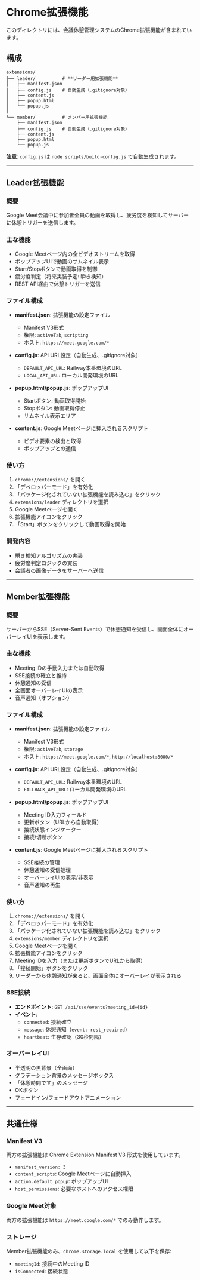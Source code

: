 # Chrome拡張機能

このディレクトリには、会議休憩管理システムのChrome拡張機能が含まれています。

## 構成

```
extensions/
├── leader/          # **リーダー用拡張機能**
│   ├── manifest.json
│   ├── config.js    # 自動生成（.gitignore対象）
│   ├── content.js
│   ├── popup.html
│   └── popup.js
│
└── member/          # メンバー用拡張機能
    ├── manifest.json
    ├── config.js    # 自動生成（.gitignore対象）
    ├── content.js
    ├── popup.html
    └── popup.js
```

**注意**: `config.js` は `node scripts/build-config.js` で自動生成されます。

---

## Leader拡張機能

### 概要

Google Meet会議中に参加者全員の動画を取得し、疲労度を検知してサーバーに休憩トリガーを送信します。

### 主な機能

- Google Meetページ内の全ビデオストリームを取得
- ポップアップUIで動画のサムネイル表示
- Start/Stopボタンで動画取得を制御
- 疲労度判定（将来実装予定: 瞬き検知）
- REST API経由で休憩トリガーを送信

### ファイル構成

- **manifest.json**: 拡張機能の設定ファイル
  - Manifest V3形式
  - 権限: `activeTab`, `scripting`
  - ホスト: `https://meet.google.com/*`

- **config.js**: API URL設定（自動生成、.gitignore対象）
  - `DEFAULT_API_URL`: Railway本番環境のURL
  - `LOCAL_API_URL`: ローカル開発環境のURL

- **popup.html/popup.js**: ポップアップUI
  - Startボタン: 動画取得開始
  - Stopボタン: 動画取得停止
  - サムネイル表示エリア

- **content.js**: Google Meetページに挿入されるスクリプト
  - ビデオ要素の検出と取得
  - ポップアップとの通信

### 使い方

1. `chrome://extensions/` を開く
2. 「デベロッパーモード」を有効化
3. 「パッケージ化されていない拡張機能を読み込む」をクリック
4. `extensions/leader` ディレクトリを選択
5. Google Meetページを開く
6. 拡張機能アイコンをクリック
7. 「Start」ボタンをクリックして動画取得を開始

### 開発内容

- 瞬き検知アルゴリズムの実装
- 疲労度判定ロジックの実装
- 会議者の画像データをサーバーへ送信

---

## Member拡張機能

### 概要

サーバーからSSE（Server-Sent Events）で休憩通知を受信し、画面全体にオーバーレイUIを表示します。

### 主な機能

- Meeting IDの手動入力または自動取得
- SSE接続の確立と維持
- 休憩通知の受信
- 全画面オーバーレイUIの表示
- 音声通知（オプション）

### ファイル構成

- **manifest.json**: 拡張機能の設定ファイル
  - Manifest V3形式
  - 権限: `activeTab`, `storage`
  - ホスト: `https://meet.google.com/*`, `http://localhost:8000/*`

- **config.js**: API URL設定（自動生成、.gitignore対象）
  - `DEFAULT_API_URL`: Railway本番環境のURL
  - `FALLBACK_API_URL`: ローカル開発環境のURL

- **popup.html/popup.js**: ポップアップUI
  - Meeting ID入力フィールド
  - 更新ボタン（URLから自動取得）
  - 接続状態インジケーター
  - 接続/切断ボタン

- **content.js**: Google Meetページに挿入されるスクリプト
  - SSE接続の管理
  - 休憩通知の受信処理
  - オーバーレイUIの表示/非表示
  - 音声通知の再生

### 使い方

1. `chrome://extensions/` を開く
2. 「デベロッパーモード」を有効化
3. 「パッケージ化されていない拡張機能を読み込む」をクリック
4. `extensions/member` ディレクトリを選択
5. Google Meetページを開く
6. 拡張機能アイコンをクリック
7. Meeting IDを入力（または更新ボタンでURLから取得）
8. 「接続開始」ボタンをクリック
9. リーダーから休憩通知が来ると、画面全体にオーバーレイが表示される

### SSE接続

- **エンドポイント**: `GET /api/sse/events?meeting_id={id}`
- **イベント**:
  - `connected`: 接続確立
  - `message`: 休憩通知（`event: rest_required`）
  - `heartbeat`: 生存確認（30秒間隔）

### オーバーレイUI

- 半透明の黒背景（全画面）
- グラデーション背景のメッセージボックス
- 「休憩時間です」のメッセージ
- OKボタン
- フェードイン/フェードアウトアニメーション

---

## 共通仕様

### Manifest V3

両方の拡張機能は Chrome Extension Manifest V3 形式を使用しています。

- `manifest_version: 3`
- `content_scripts`: Google Meetページに自動挿入
- `action.default_popup`: ポップアップUI
- `host_permissions`: 必要なホストへのアクセス権限

### Google Meet対象

両方の拡張機能は `https://meet.google.com/*` でのみ動作します。

### ストレージ

Member拡張機能のみ、`chrome.storage.local` を使用して以下を保存:
- `meetingId`: 接続中のMeeting ID
- `isConnected`: 接続状態
